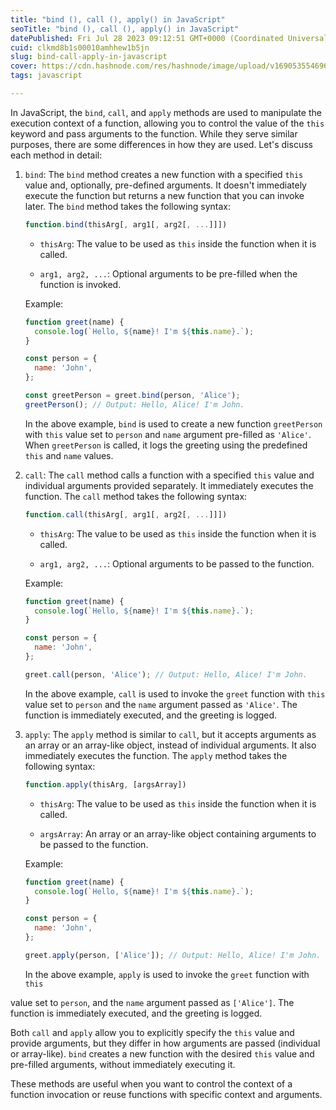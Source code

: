 ```yaml
---
title: "bind (), call (), apply() in JavaScript"
seoTitle: "bind (), call (), apply() in JavaScript"
datePublished: Fri Jul 28 2023 09:12:51 GMT+0000 (Coordinated Universal Time)
cuid: clkmd8b1s00010amhhew1b5jn
slug: bind-call-apply-in-javascript
cover: https://cdn.hashnode.com/res/hashnode/image/upload/v1690535546967/7b797b8f-1ecd-4a04-8133-d3143e2c5e53.png
tags: javascript

---
```


In JavaScript, the `bind`, `call`, and `apply` methods are used to manipulate the execution context of a function, allowing you to control the value of the `this` keyword and pass arguments to the function. While they serve similar purposes, there are some differences in how they are used. Let's discuss each method in detail:

1. `bind`: The `bind` method creates a new function with a specified `this` value and, optionally, pre-defined arguments. It doesn't immediately execute the function but returns a new function that you can invoke later. The `bind` method takes the following syntax:
    
    ```javascript
    function.bind(thisArg[, arg1[, arg2[, ...]]])
    ```
    
    * `thisArg`: The value to be used as `this` inside the function when it is called.
        
    * `arg1, arg2, ...`: Optional arguments to be pre-filled when the function is invoked.
        
    
    Example:
    
    ```javascript
    function greet(name) {
      console.log(`Hello, ${name}! I'm ${this.name}.`);
    }
    
    const person = {
      name: 'John',
    };
    
    const greetPerson = greet.bind(person, 'Alice');
    greetPerson(); // Output: Hello, Alice! I'm John.
    ```
    
    In the above example, `bind` is used to create a new function `greetPerson` with `this` value set to `person` and `name` argument pre-filled as `'Alice'`. When `greetPerson` is called, it logs the greeting using the predefined `this` and `name` values.
    
2. `call`: The `call` method calls a function with a specified `this` value and individual arguments provided separately. It immediately executes the function. The `call` method takes the following syntax:
    
    ```javascript
    function.call(thisArg[, arg1[, arg2[, ...]]])
    ```
    
    * `thisArg`: The value to be used as `this` inside the function when it is called.
        
    * `arg1, arg2, ...`: Optional arguments to be passed to the function.
        
    
    Example:
    
    ```javascript
    function greet(name) {
      console.log(`Hello, ${name}! I'm ${this.name}.`);
    }
    
    const person = {
      name: 'John',
    };
    
    greet.call(person, 'Alice'); // Output: Hello, Alice! I'm John.
    ```
    
    In the above example, `call` is used to invoke the `greet` function with `this` value set to `person` and the `name` argument passed as `'Alice'`. The function is immediately executed, and the greeting is logged.
    
3. `apply`: The `apply` method is similar to `call`, but it accepts arguments as an array or an array-like object, instead of individual arguments. It also immediately executes the function. The `apply` method takes the following syntax:
    
    ```javascript
    function.apply(thisArg, [argsArray])
    ```
    
    * `thisArg`: The value to be used as `this` inside the function when it is called.
        
    * `argsArray`: An array or an array-like object containing arguments to be passed to the function.
        
    
    Example:
    
    ```javascript
    function greet(name) {
      console.log(`Hello, ${name}! I'm ${this.name}.`);
    }
    
    const person = {
      name: 'John',
    };
    
    greet.apply(person, ['Alice']); // Output: Hello, Alice! I'm John.
    ```
    
    In the above example, `apply` is used to invoke the `greet` function with `this`
    

value set to `person`, and the `name` argument passed as `['Alice']`. The function is immediately executed, and the greeting is logged.

Both `call` and `apply` allow you to explicitly specify the `this` value and provide arguments, but they differ in how arguments are passed (individual or array-like). `bind` creates a new function with the desired `this` value and pre-filled arguments, without immediately executing it.

These methods are useful when you want to control the context of a function invocation or reuse functions with specific context and arguments.